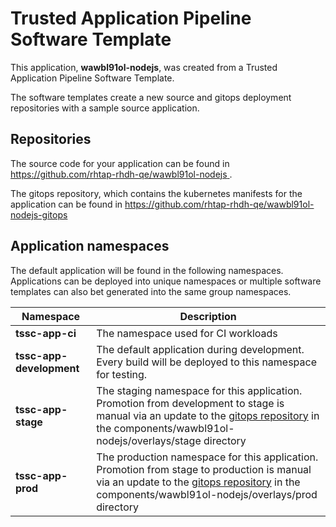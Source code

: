 # Trusted Application Pipeline Software Template

This application, **wawbl91ol-nodejs**, was created from a Trusted Application Pipeline Software Template.

The software templates create a new source and gitops deployment repositories with a sample source application. 

## Repositories

The source code for your application can be found in [https://github.com/rhtap-rhdh-qe/wawbl91ol-nodejs ](https://github.com/rhtap-rhdh-qe/wawbl91ol-nodejs ).
 
The gitops repository, which contains the kubernetes manifests for the application can be found in 
[https://github.com/rhtap-rhdh-qe/wawbl91ol-nodejs-gitops ](https://github.com/rhtap-rhdh-qe/wawbl91ol-nodejs-gitops ) 

## Application namespaces 

The default application will be found in the following namespaces. Applications can be deployed into unique namespaces or multiple software templates can also bet generated into the same group namespaces.  

|  Namespace   |  Description   |  
| -------- | -------- |
| **tssc-app-ci** | The namespace used for CI workloads |
| **tssc-app-development** | The default application during development. Every build will be deployed to this namespace for testing. |
| **tssc-app-stage** | The staging namespace for this application. Promotion from development to stage is manual via an update to the [gitops repository](https://github.com/rhtap-rhdh-qe/wawbl91ol-nodejs-gitops ) in the components/wawbl91ol-nodejs/overlays/stage directory |
| **tssc-app-prod** | The production namespace for this application. Promotion from stage to production is manual via an update to the [gitops repository](https://github.com/rhtap-rhdh-qe/wawbl91ol-nodejs-gitops ) in the components/wawbl91ol-nodejs/overlays/prod directory |